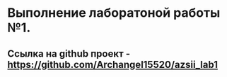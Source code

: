 # Выполнение лаборатоной работы №1.

## Ссылка на github проект - https://github.com/Archangel15520/azsii_lab1
